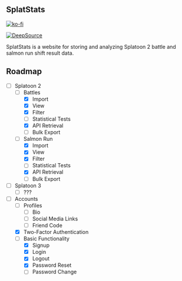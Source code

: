 SplatStats
----------

[![ko-fi](https://ko-fi.com/img/githubbutton_sm.svg)](https://ko-fi.com/Q5Q44LFZB)

[![DeepSource](https://deepsource.io/gh/cass-dlcm/splatstats.svg/?label=active+issues&show_trend=true)](https://deepsource.io/gh/cass-dlcm/splatstats/?ref=repository-badge)


SplatStats is a website for storing and analyzing Splatoon 2 battle and salmon run shift result data.

## Roadmap
- [ ] Splatoon 2
    - [ ] Battles
        - [x] Import
        - [x] View
        - [x] Filter
        - [ ] Statistical Tests
        - [x] API Retrieval
        - [ ] Bulk Export
    - [ ] Salmon Run
        - [x] Import
        - [x] View
        - [x] Filter
        - [ ] Statistical Tests
        - [x] API Retrieval
        - [ ] Bulk Export
- [ ] Splatoon 3
    - [ ] ???
- [ ] Accounts
    - [ ] Profiles
        - [ ] Bio
        - [ ] Social Media Links
        - [ ] Friend Code
    - [x] Two-Factor Authentication
    - [ ] Basic Functionality
        - [x] Signup
        - [x] Login
        - [x] Logout
        - [x] Password Reset
        - [ ] Password Change